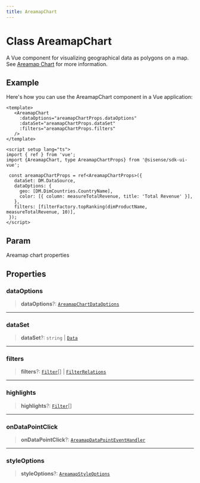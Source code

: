 ```yaml
---
title: AreamapChart
---
```


# Class AreamapChart <Badge type="beta" text="Beta" />

A Vue component for visualizing geographical data as polygons on a map.
See [Areamap Chart](https://docs.sisense.com/main/SisenseLinux/area-map.htm) for more information.

## Example

Here's how you can use the AreamapChart component in a Vue application:
```vue
<template>
   <AreamapChart
     :dataOptions="areamapChartProps.dataOptions"
     :dataSet="areamapChartProps.dataSet"
     :filters="areamapChartProps.filters"
   />
</template>

<script setup lang="ts">
import { ref } from 'vue';
import {AreamapChart, type AreamapChartProps} from '@sisense/sdk-ui-vue';

 const areamapChartProps = ref<AreamapChartProps>({
   dataSet: DM.DataSource,
   dataOptions: {
     geo: [DM.DimCountries.CountryName],
     color: [{ column: measureTotalRevenue, title: 'Total Revenue' }],
   },
   filters: [filterFactory.topRanking(dimProductName, measureTotalRevenue, 10)],
 });
</script>
```

## Param

Areamap chart properties

## Properties

### dataOptions

> **dataOptions**?: [`AreamapChartDataOptions`](../interfaces/interface.AreamapChartDataOptions.md)

***

### dataSet

> **dataSet**?: `string` \| [`Data`](../../sdk-data/interfaces/interface.Data.md)

***

### filters

> **filters**?: [`Filter`](../../sdk-data/interfaces/interface.Filter.md)[] \| [`FilterRelations`](../../sdk-data/interfaces/interface.FilterRelations.md)

***

### highlights

> **highlights**?: [`Filter`](../../sdk-data/interfaces/interface.Filter.md)[]

***

### onDataPointClick

> **onDataPointClick**?: [`AreamapDataPointEventHandler`](../../sdk-ui/type-aliases/type-alias.AreamapDataPointEventHandler.md)

***

### styleOptions

> **styleOptions**?: [`AreamapStyleOptions`](../interfaces/interface.AreamapStyleOptions.md)
